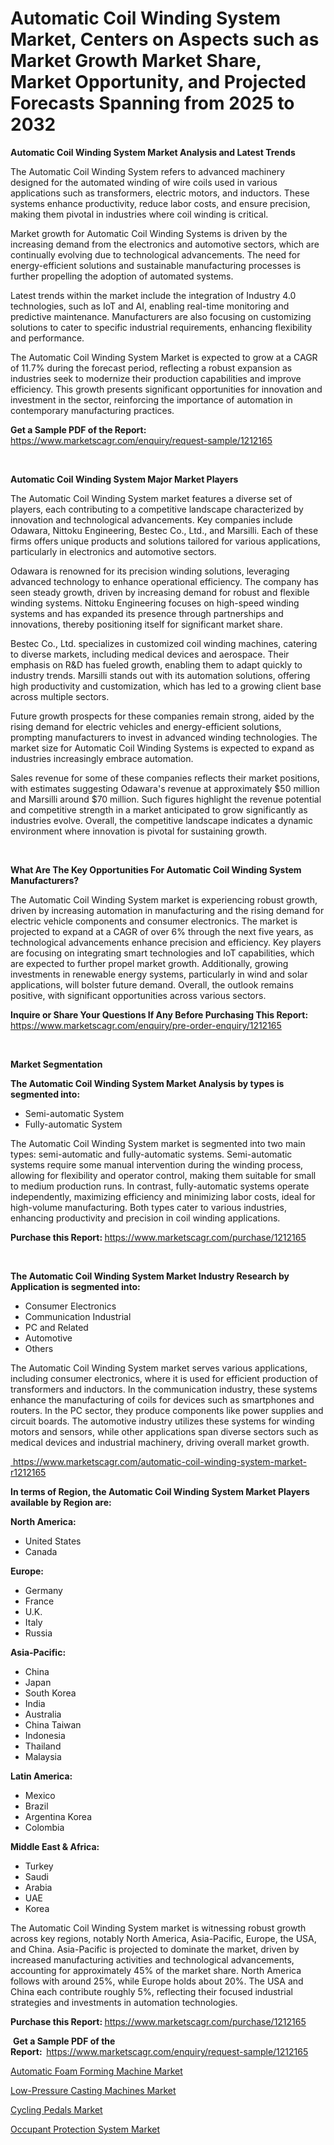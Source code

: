 <p><h1>Automatic Coil Winding System Market, Centers on Aspects such as Market Growth Market Share, Market Opportunity, and Projected Forecasts Spanning from 2025 to 2032</h1></p><p><strong>Automatic Coil Winding System Market Analysis and Latest Trends</strong></p>
<p><p>The Automatic Coil Winding System refers to advanced machinery designed for the automated winding of wire coils used in various applications such as transformers, electric motors, and inductors. These systems enhance productivity, reduce labor costs, and ensure precision, making them pivotal in industries where coil winding is critical. </p><p>Market growth for Automatic Coil Winding Systems is driven by the increasing demand from the electronics and automotive sectors, which are continually evolving due to technological advancements. The need for energy-efficient solutions and sustainable manufacturing processes is further propelling the adoption of automated systems. </p><p>Latest trends within the market include the integration of Industry 4.0 technologies, such as IoT and AI, enabling real-time monitoring and predictive maintenance. Manufacturers are also focusing on customizing solutions to cater to specific industrial requirements, enhancing flexibility and performance. </p><p>The Automatic Coil Winding System Market is expected to grow at a CAGR of 11.7% during the forecast period, reflecting a robust expansion as industries seek to modernize their production capabilities and improve efficiency. This growth presents significant opportunities for innovation and investment in the sector, reinforcing the importance of automation in contemporary manufacturing practices.</p></p>
<p><strong>Get a Sample PDF of the Report:&nbsp;</strong> <a href="https://www.marketscagr.com/enquiry/request-sample/1212165?utm_campaign=2136&utm_medium=2&utm_source=Github&utm_content=ia&utm_term=24032025&utm_id=automatic-coil-winding-system">https://www.marketscagr.com/enquiry/request-sample/1212165</a></p>
<p>&nbsp;</p>
<p><strong>Automatic Coil Winding System Major Market Players</strong></p>
<p><p>The Automatic Coil Winding System market features a diverse set of players, each contributing to a competitive landscape characterized by innovation and technological advancements. Key companies include Odawara, Nittoku Engineering, Bestec Co., Ltd., and Marsilli. Each of these firms offers unique products and solutions tailored for various applications, particularly in electronics and automotive sectors.</p><p>Odawara is renowned for its precision winding solutions, leveraging advanced technology to enhance operational efficiency. The company has seen steady growth, driven by increasing demand for robust and flexible winding systems. Nittoku Engineering focuses on high-speed winding systems and has expanded its presence through partnerships and innovations, thereby positioning itself for significant market share.</p><p>Bestec Co., Ltd. specializes in customized coil winding machines, catering to diverse markets, including medical devices and aerospace. Their emphasis on R&D has fueled growth, enabling them to adapt quickly to industry trends. Marsilli stands out with its automation solutions, offering high productivity and customization, which has led to a growing client base across multiple sectors.</p><p>Future growth prospects for these companies remain strong, aided by the rising demand for electric vehicles and energy-efficient solutions, prompting manufacturers to invest in advanced winding technologies. The market size for Automatic Coil Winding Systems is expected to expand as industries increasingly embrace automation.</p><p>Sales revenue for some of these companies reflects their market positions, with estimates suggesting Odawara's revenue at approximately $50 million and Marsilli around $70 million. Such figures highlight the revenue potential and competitive strength in a market anticipated to grow significantly as industries evolve. Overall, the competitive landscape indicates a dynamic environment where innovation is pivotal for sustaining growth.</p></p>
<p>&nbsp;</p>
<p><strong>What Are The Key Opportunities For Automatic Coil Winding System Manufacturers?</strong></p>
<p><p>The Automatic Coil Winding System market is experiencing robust growth, driven by increasing automation in manufacturing and the rising demand for electric vehicle components and consumer electronics. The market is projected to expand at a CAGR of over 6% through the next five years, as technological advancements enhance precision and efficiency. Key players are focusing on integrating smart technologies and IoT capabilities, which are expected to further propel market growth. Additionally, growing investments in renewable energy systems, particularly in wind and solar applications, will bolster future demand. Overall, the outlook remains positive, with significant opportunities across various sectors.</p></p>
<p><strong>Inquire or Share Your Questions If Any Before Purchasing This Report:</strong> <a href="https://www.marketscagr.com/enquiry/pre-order-enquiry/1212165?utm_campaign=2136&utm_medium=2&utm_source=Github&utm_content=ia&utm_term=24032025&utm_id=automatic-coil-winding-system">https://www.marketscagr.com/enquiry/pre-order-enquiry/1212165</a></p>
<p>&nbsp;</p>
<p><strong>Market Segmentation</strong></p>
<p><strong>The Automatic Coil Winding System Market Analysis by types is segmented into:</strong></p>
<p><ul><li>Semi-automatic System</li><li>Fully-automatic System</li></ul></p>
<p><p>The Automatic Coil Winding System market is segmented into two main types: semi-automatic and fully-automatic systems. Semi-automatic systems require some manual intervention during the winding process, allowing for flexibility and operator control, making them suitable for small to medium production runs. In contrast, fully-automatic systems operate independently, maximizing efficiency and minimizing labor costs, ideal for high-volume manufacturing. Both types cater to various industries, enhancing productivity and precision in coil winding applications.</p></p>
<p><strong>Purchase this Report:&nbsp;</strong><a href="https://www.marketscagr.com/purchase/1212165?utm_campaign=2136&utm_medium=2&utm_source=Github&utm_content=ia&utm_term=24032025&utm_id=automatic-coil-winding-system">https://www.marketscagr.com/purchase/1212165</a></p>
<p>&nbsp;</p>
<p><strong>The Automatic Coil Winding System Market Industry Research by Application is segmented into:</strong></p>
<p><ul><li>Consumer Electronics</li><li>Communication Industrial</li><li>PC and Related</li><li>Automotive</li><li>Others</li></ul></p>
<p><p>The Automatic Coil Winding System market serves various applications, including consumer electronics, where it is used for efficient production of transformers and inductors. In the communication industry, these systems enhance the manufacturing of coils for devices such as smartphones and routers. In the PC sector, they produce components like power supplies and circuit boards. The automotive industry utilizes these systems for winding motors and sensors, while other applications span diverse sectors such as medical devices and industrial machinery, driving overall market growth.</p></p>
<p><a href="https://www.marketscagr.com/automatic-coil-winding-system-market-r1212165?utm_campaign=2136&utm_medium=2&utm_source=Github&utm_content=ia&utm_term=24032025&utm_id=automatic-coil-winding-system">&nbsp;https://www.marketscagr.com/automatic-coil-winding-system-market-r1212165</a></p>
<p><strong>In terms of Region, the Automatic Coil Winding System Market Players available by Region are:</strong></p>
<p>
    <p> <strong> North America: </strong>
        <ul>
            <li>United States</li>
            <li>Canada</li>
        </ul>
        </p> 
    <p> <strong> Europe: </strong>
        <ul>
            <li>Germany</li>
            <li>France</li>
            <li>U.K.</li>
            <li>Italy</li>
            <li>Russia</li>
        </ul>
        </p> 
    <p> <strong> Asia-Pacific: </strong>
        <ul>
            <li>China</li>
            <li>Japan</li>
            <li>South Korea</li>
            <li>India</li>
            <li>Australia</li>
            <li>China Taiwan</li>
            <li>Indonesia</li>
            <li>Thailand</li>
            <li>Malaysia</li>
        </ul>
        </p> 
    <p> <strong> Latin America: </strong>
        <ul>
            <li>Mexico</li>
            <li>Brazil</li>
            <li>Argentina Korea</li>
            <li>Colombia</li>
        </ul>
        </p> 
    <p> <strong> Middle East & Africa: </strong>
        <ul>
            <li>Turkey</li>
            <li>Saudi</li>
            <li>Arabia</li>
            <li>UAE</li>
            <li>Korea</li>
        </ul>
    </p>
    </p>
<p><p>The Automatic Coil Winding System market is witnessing robust growth across key regions, notably North America, Asia-Pacific, Europe, the USA, and China. Asia-Pacific is projected to dominate the market, driven by increased manufacturing activities and technological advancements, accounting for approximately 45% of the market share. North America follows with around 25%, while Europe holds about 20%. The USA and China each contribute roughly 5%, reflecting their focused industrial strategies and investments in automation technologies.</p></p>
<p><strong>Purchase this Report: </strong><a href="https://www.marketscagr.com/purchase/1212165?utm_campaign=2136&utm_medium=2&utm_source=Github&utm_content=ia&utm_term=24032025&utm_id=automatic-coil-winding-system">https://www.marketscagr.com/purchase/1212165</a></p>
<p>&nbsp;<strong>Get a Sample PDF of the Report:&nbsp;&nbsp;</strong><a href="https://www.marketscagr.com/enquiry/request-sample/1212165?utm_campaign=2136&utm_medium=2&utm_source=Github&utm_content=ia&utm_term=24032025&utm_id=automatic-coil-winding-system">https://www.marketscagr.com/enquiry/request-sample/1212165</a></p>
<p><strong></strong></p>
<p><p><a href="https://github.com/tanckfelli84/Market-Research-Report-List-1/blob/main/automatic-foam-forming-machine-market.md?utm_campaign=2136&utm_medium=2&utm_source=Github&utm_content=ia&utm_term=24032025&utm_id=automatic-coil-winding-system">Automatic Foam Forming Machine Market</a></p><p><a href="https://github.com/leijavaagexo/Market-Research-Report-List-1/blob/main/low-pressure-casting-machines-market.md?utm_campaign=2136&utm_medium=2&utm_source=Github&utm_content=ia&utm_term=24032025&utm_id=automatic-coil-winding-system">Low-Pressure Casting Machines Market</a></p><p><a href="https://github.com/wakerizaak8g/Market-Research-Report-List-1/blob/main/cycling-pedals-market.md?utm_campaign=2136&utm_medium=2&utm_source=Github&utm_content=ia&utm_term=24032025&utm_id=automatic-coil-winding-system">Cycling Pedals Market</a></p><p><a href="https://github.com/kaddahblejc/Market-Research-Report-List-1/blob/main/occupant-protection-system-market.md?utm_campaign=2136&utm_medium=2&utm_source=Github&utm_content=ia&utm_term=24032025&utm_id=automatic-coil-winding-system">Occupant Protection System Market</a></p></p>